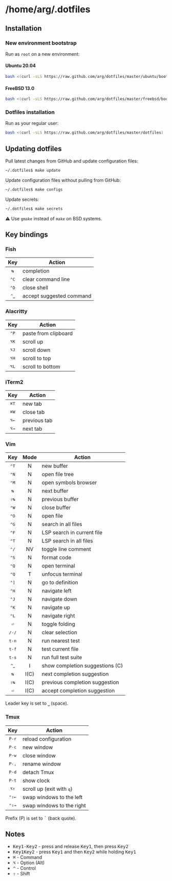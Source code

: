 # /home/arg/.dotfiles

## Installation

### New environment bootstrap

Run as `root` on a new environment:

#### Ubuntu 20.04

```bash
bash <(curl -sLS https://raw.github.com/arg/dotfiles/master/ubuntu/bootstrap)
```

#### FreeBSD 13.0

```bash
bash <(curl -sLS https://raw.github.com/arg/dotfiles/master/freebsd/bootstrap)
```

### Dotfiles installation

Run as your regular user:

```bash
bash <(curl -sLS https://raw.github.com/arg/dotfiles/master/dotfiles)
```

## Updating dotfiles

Pull latest changes from GitHub and update configuration files:

```bash
~/.dotfiles$ make update
```

Update configuration files without pulling from GitHub:

```bash
~/.dotfiles$ make configs
```

Update secrets:

```bash
~/.dotfiles$ make secrets
```

:warning: Use `gmake` instead of `make` on BSD systems.

## Key bindings

### Fish

| Key           | Action                   |
|:-------------:|--------------------------|
| <kbd>↹</kbd>  | completion               |
| <kbd>⌃C</kbd> | clear command line       |
| <kbd>⌃D</kbd> | close shell              |
| <kbd>⌃⎵</kbd> | accept suggested command |

### Alacritty

| Key           | Action               |
|:-------------:|----------------------|
| <kbd>⌃P</kbd> | paste from clipboard |
| <kbd>⌥K</kbd> | scroll up            |
| <kbd>⌥J</kbd> | scroll down          |
| <kbd>⌥H</kbd> | scroll to top        |
| <kbd>⌥L</kbd> | scroll to bottom     |


### iTerm2

| Key           | Action       |
|:-------------:|--------------|
| <kbd>⌘T</kbd> | new tab      |
| <kbd>⌘W</kbd> | close tab    |
| <kbd>⌥←</kbd> | previous tab |
| <kbd>⌥→</kbd> | next tab     |

### Vim

| Key            | Mode | Action                          |
|:--------------:|:----:|---------------------------------|
| <kbd>⌃T</kbd>  | N    | new buffer                      |
| <kbd>⌃N</kbd>  | N    | open file tree                  |
| <kbd>⌃M</kbd>  | N    | open symbols browser            |
| <kbd>↹</kbd>   | N    | next buffer                     |
| <kbd>⇧↹</kbd>  | N    | previous buffer                 |
| <kbd>⌃W</kbd>  | N    | close buffer                    |
| <kbd>⌃O</kbd>  | N    | open file                       |
| <kbd>⌃G</kbd>  | N    | search in all files             |
| <kbd>⌃F</kbd>  | N    | LSP search in current file      |
| <kbd>⌃T</kbd>  | N    | LSP search in all files         |
| <kbd>⌃/</kbd>  | NV   | toggle line comment             |
| <kbd>⌃S</kbd>  | N    | format code                     |
| <kbd>⌃Q</kbd>  | N    | open terminal                   |
| <kbd>⌃Q</kbd>  | T    | unfocus terminal                |
| <kbd>⌃]</kbd>  | N    | go to definition                |
| <kbd>⌃H</kbd>  | N    | navigate left                   |
| <kbd>⌃J</kbd>  | N    | navigate down                   |
| <kbd>⌃K</kbd>  | N    | navigate up                     |
| <kbd>⌃L</kbd>  | N    | navigate right                  |
| <kbd>⏎</kbd>   | N    | toggle folding                  |
| <kbd>/-/</kbd> | N    | clear selection                 |
| <kbd>t-n</kbd> | N    | run nearest test                |
| <kbd>t-f</kbd> | N    | test current file               |
| <kbd>t-s</kbd> | N    | run full test suite             |
| <kbd>⌃⎵</kbd>  | I    | show completion suggestions (C) |
| <kbd>↹</kbd>   | I(C) | next completion suggestion      |
| <kbd>⇧↹</kbd>  | I(C) | previous completion suggestion  |
| <kbd>⏎</kbd>   | I(C) | accept completion suggestion    |

Leader key is set to <kbd>⎵</kbd> (space).

### Tmux

| Key            | Action                             |
|:--------------:|------------------------------------|
| <kbd>P-r</kbd> | reload configuration               |
| <kbd>P-c</kbd> | new window                         |
| <kbd>P-w</kbd> | close window                       |
| <kbd>P-,</kbd> | rename window                      |
| <kbd>P-d</kbd> | detach Tmux                        |
| <kbd>P-t</kbd> | show clock                         |
| <kbd>⌥↑</kbd>  | scroll up (exit with <kbd>q</kbd>) |
| <kbd>⌃⇧←</kbd> | swap windows to the left           |
| <kbd>⌃⇧→</kbd> | swap windows to the right          |

Prefix (P) is set to <kbd>`</kbd> (back quote).

## Notes

* <kbd>Key1-Key2</kbd> - press and release <kbd>Key1</kbd>, then press <kbd>Key2</kbd>
* <kbd>Key1Key2</kbd> - press <kbd>Key1</kbd> and then <kbd>Key2</kbd> while holding <kbd>Key1</kbd>
* <kbd>⌘</kbd> - Command
* <kbd>⌥</kbd> - Option (Alt)
* <kbd>⌃</kbd> - Control
* <kbd>⇧</kbd> - Shift
